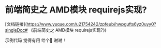 # 前端简史之 AMD模块 requirejs实现?

[文档链接](https://www.yuque.com/u21754242/zpfeub/hwpgufts6yz0uyy0?singleDoc# 《前端简史之 AMD模块 requirejs实现?》)

示例代码 觉得有用 给个🌟 谢谢！
